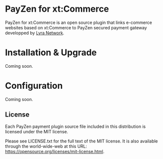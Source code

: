 # PayZen for xt:Commerce

PayZen for xt:Commerce is an open source plugin that links e-commerce websites based on xt:Commerce to PayZen secured payment gateway developped by [Lyra Network](https://www.lyra-network.com/).

# Installation & Upgrade

Coming soon.

# Configuration

Coming soon.

## License

Each PayZen payment plugin source file included in this distribution is licensed under the MIT license.

Please see LICENSE.txt for the full text of the MIT license. It is also available through the world-wide-web at this URL: https://opensource.org/licenses/mit-license.html.
